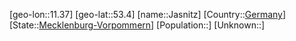 ﻿---
location: [53.4,11.37]
type: City
tags:
- geo/City


SpocWebEntityId: 31168
isDeleted: false
confidential: public

---
[geo-lon::11.37]
[geo-lat::53.4]
[name::Jasnitz]
[Country::[Germany](geo/Continent/Europe/Germany.md)]
[State::[Mecklenburg-Vorpommern](geo/Continent/Europe/Germany/Mecklenburg-Vorpommern.md)]
[Population::]
[Unknown::]

